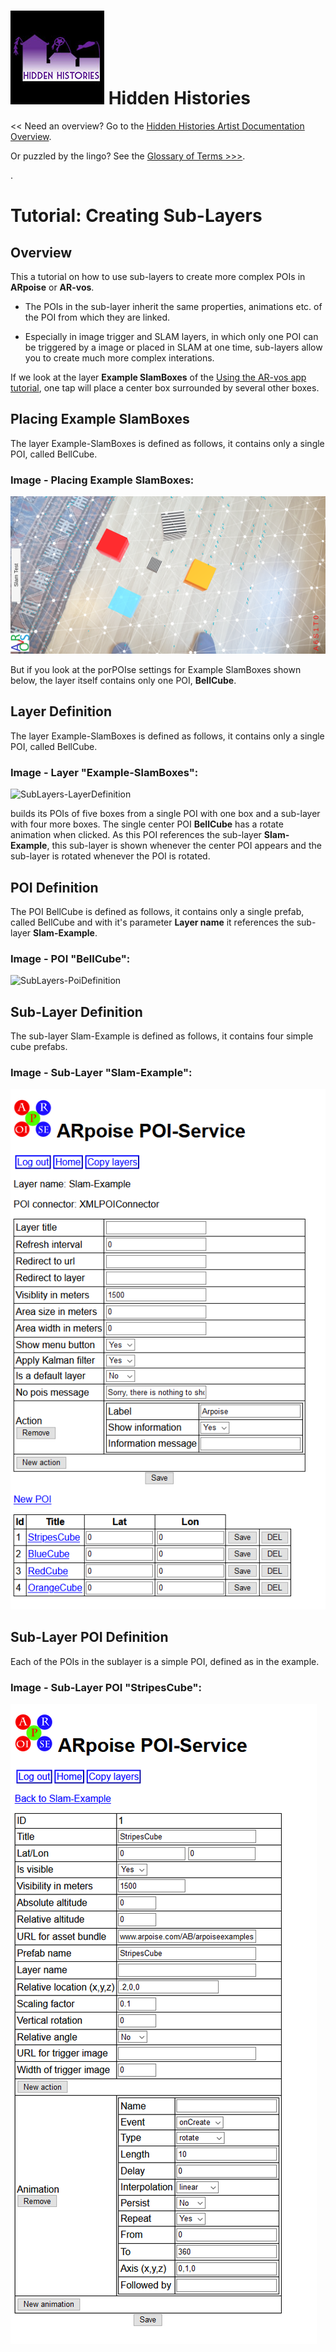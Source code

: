 
# ![Hidden Histories Logo](/images/hiddenhistories-logo.png) Hidden Histories 
<< Need an overview? Go to the [Hidden Histories Artist Documentation Overview](http://hiddenhistoriesjtown.org/documentation).

Or puzzled by the lingo? See the [Glossary of Terms >>>](https://github.com/Hidden-Histories/Public-Resources/blob/master/documentation/ARpoiseGlossary.md#-hidden-histories-artists).

.

# Tutorial: Creating Sub-Layers

## Overview
This a tutorial on how to use sub-layers to create more complex POIs in **ARpoise** or **AR-vos**.

- The POIs in the sub-layer inherit the same properties, animations etc. of the POI from which they are linked.

- Especially in image trigger and SLAM layers, in which only one POI can be triggered by a image or placed in SLAM at one time, sub-layers allow you to create much more complex interations. 

If we look at the layer **Example SlamBoxes** of the [Using the AR-vos app tutorial](UsingAR-vosApp.md#slam-example), one tap will place a center box surrounded by several other boxes. 

## Placing Example SlamBoxes
The layer Example-SlamBoxes is defined as follows, it contains only a single POI, called BellCube.
### Image - Placing Example SlamBoxes:
![AR-voxSLAMBoxes1x_horiz](/documentation/images/AR-voxSLAMBoxes1x_horiz.png)

But if you look at the porPOIse settings for Example SlamBoxes shown below, the layer itself contains only one POI, **BellCube**. 

## Layer Definition
The layer Example-SlamBoxes is defined as follows, it contains only a single POI, called BellCube.
### Image - Layer "Example-SlamBoxes":
![SubLayers-LayerDefinition](/documentation/images/SubLayers-LayerDefinition.png)

builds its POIs of five boxes from a single POI with one box and a sub-layer with four more boxes. The single center POI **BellCube** has a rotate animation when clicked. As this POI references the sub-layer **Slam-Example**, this sub-layer is shown whenever the center POI appears and the sub-layer is rotated whenever the POI is rotated. 


## POI Definition
The POI BellCube is defined as follows, it contains only a single prefab, called BellCube and with it's parameter **Layer name** it references the sub-layer **Slam-Example**.
### Image - POI "BellCube":
![SubLayers-PoiDefinition](/documentation/images/SubLayers-PoiDefinition.png)

## Sub-Layer Definition
The sub-layer Slam-Example is defined as follows, it contains four simple cube prefabs.
### Image - Sub-Layer "Slam-Example":
![SubLayers-SubLayerDefinition](/documentation/images/SubLayers-SubLayerDefinition.png)

## Sub-Layer POI Definition
Each of the POIs in the sublayer is a simple POI, defined as in the example.
### Image - Sub-Layer POI "StripesCube":
![SubLayers-SubLayerPoiDefinition](/documentation/images/SubLayers-SubLayerPoiDefinition.png)
